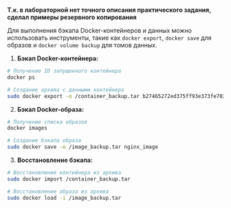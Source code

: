 **Т.к. в лабораторной нет точного описания практического задания, сделал примеры резервного копирования**

Для выполнения бэкапа Docker-контейнеров и данных можно использовать инструменты, такие как `docker export`, `docker save` для образов и `docker volume backup` для томов данных.

1. **Бэкап Docker-контейнера:**

```sh
# Получение ID запущенного контейнера
docker ps

# Создание архива с данными контейнера
sudo docker export -o /container_backup.tar b27465272ed375ff93e373fe7039b85f04e1b1192c3048296eb6ebde1663d38e
```

2. **Бэкап Docker-образа:**

```sh
# Получение списка образов
docker images

# Создание бэкапа образа
sudo docker save -o /image_backup.tar nginx_image
```

3. **Восстановление бэкапа:**

```sh
# Восстановление контейнера из архива
sudo docker import /container_backup.tar

# Восстановление образа из архива
sudo docker load -i /image_backup.tar
```

